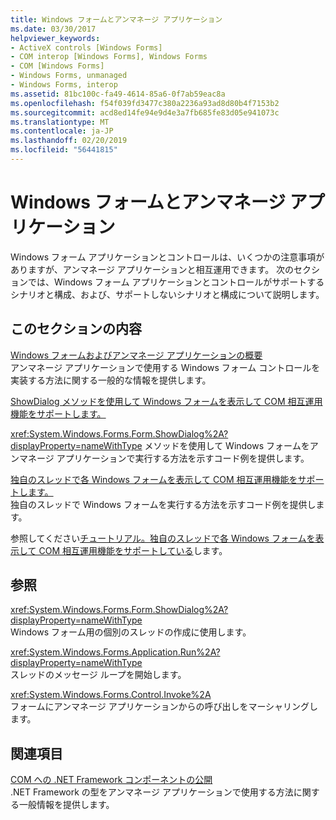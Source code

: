 ```yaml
---
title: Windows フォームとアンマネージ アプリケーション
ms.date: 03/30/2017
helpviewer_keywords:
- ActiveX controls [Windows Forms]
- COM interop [Windows Forms], Windows Forms
- COM [Windows Forms]
- Windows Forms, unmanaged
- Windows Forms, interop
ms.assetid: 81bc100c-fa49-4614-85a6-0f7ab59eac8a
ms.openlocfilehash: f54f039fd3477c380a2236a93ad8d80b4f7153b2
ms.sourcegitcommit: acd8ed14fe94e9d4e3a7fb685fe83d05e941073c
ms.translationtype: MT
ms.contentlocale: ja-JP
ms.lasthandoff: 02/20/2019
ms.locfileid: "56441815"
---
```

# <a name="windows-forms-and-unmanaged-applications"></a>Windows フォームとアンマネージ アプリケーション
Windows フォーム アプリケーションとコントロールは、いくつかの注意事項がありますが、アンマネージ アプリケーションと相互運用できます。 次のセクションでは、Windows フォーム アプリケーションとコントロールがサポートするシナリオと構成、および、サポートしないシナリオと構成について説明します。  
  
## <a name="in-this-section"></a>このセクションの内容  
 [Windows フォームおよびアンマネージ アプリケーションの概要](../../../../docs/framework/winforms/advanced/windows-forms-and-unmanaged-applications-overview.md)  
 アンマネージ アプリケーションで使用する Windows フォーム コントロールを実装する方法に関する一般的な情報を提供します。  
  
 [ShowDialog メソッドを使用して Windows フォームを表示して COM 相互運用機能をサポートします。](../../../../docs/framework/winforms/advanced/com-interop-by-displaying-a-windows-form-shadow.md)  
 
  <xref:System.Windows.Forms.Form.ShowDialog%2A?displayProperty=nameWithType> メソッドを使用して Windows フォームをアンマネージ アプリケーションで実行する方法を示すコード例を提供します。  
  
 [独自のスレッドで各 Windows フォームを表示して COM 相互運用機能をサポートします。](../../../../docs/framework/winforms/advanced/how-to-support-com-interop-by-displaying-each-windows-form-on-its-own-thread.md)  
 独自のスレッドで Windows フォームを実行する方法を示すコード例を提供します。  
  
 参照してください[チュートリアル。独自のスレッドで各 Windows フォームを表示して COM 相互運用機能をサポートしている](https://docs.microsoft.com/previous-versions/visualstudio/visual-studio-2010/ms233639(v=vs.100))します。  
  
## <a name="reference"></a>参照  
 <xref:System.Windows.Forms.Form.ShowDialog%2A?displayProperty=nameWithType>  
 Windows フォーム用の個別のスレッドの作成に使用します。  
  
 <xref:System.Windows.Forms.Application.Run%2A?displayProperty=nameWithType>  
 スレッドのメッセージ ループを開始します。  
  
 <xref:System.Windows.Forms.Control.Invoke%2A>  
 フォームにアンマネージ アプリケーションからの呼び出しをマーシャリングします。  
  
## <a name="related-sections"></a>関連項目  
 [COM への .NET Framework コンポーネントの公開](../../../../docs/framework/interop/exposing-dotnet-components-to-com.md)  
 .NET Framework の型をアンマネージ アプリケーションで使用する方法に関する一般情報を提供します。
